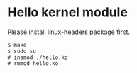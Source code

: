 Hello kernel module
===
Please install linux-headers package first.
```
$ make
$ sudo su
# insmod ./hello.ko
# rmmod hello.ko
```
